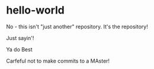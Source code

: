 hello-world
===========

No - this isn't "just another" repository.  It's the repository!

Just sayin'! 

Ya do Best

Carfeful not to make commits to a MAster!
